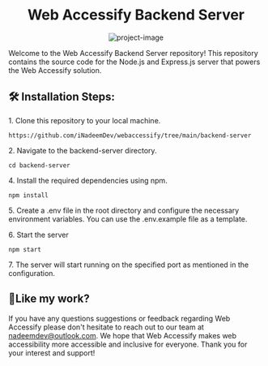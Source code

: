 <h1 align="center" id="title">Web Accessify Backend Server</h1>

<p align="center"><img src="https://webaccessify.com/images/webaccessify-logo.png" alt="project-image"></p>

<p id="description">Welcome to the Web Accessify Backend Server repository! This repository contains the source code for the Node.js and Express.js server that powers the Web Accessify solution.</p>

<h2>🛠️ Installation Steps:</h2>

<p>1. Clone this repository to your local machine.</p>

```
https://github.com/iNadeemDev/webaccessify/tree/main/backend-server
```

<p>2. Navigate to the backend-server directory.</p>

```
cd backend-server
```

<p>4. Install the required dependencies using npm.</p>

```
npm install
```

<p>5. Create a .env file in the root directory and configure the necessary environment variables. You can use the .env.example file as a template.</p>

<p>6. Start the server</p>

```
npm start
```

<p>7. The server will start running on the specified port as mentioned in the configuration.</p>

<h2>💖Like my work?</h2>

If you have any questions suggestions or feedback regarding Web Accessify please don't hesitate to reach out to our team at nadeemdev@outlook.com. We hope that Web Accessify makes web accessibility more accessible and inclusive for everyone. Thank you for your interest and support!
